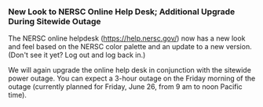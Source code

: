 ### New Look to NERSC Online Help Desk; Additional Upgrade During Sitewide Outage

The NERSC online helpdesk (<https://help.nersc.gov/>) now has a new look and
feel based on the NERSC color palette and an update to a new version. (Don't see
it yet? Log out and log back in.)

We will again upgrade the online help desk in conjunction with the sitewide 
power outage. You can expect a 3-hour outage on the Friday morning of the
outage (currently planned for Friday, June 26, from 9 am to noon Pacific time).
